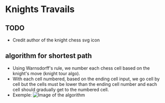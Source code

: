 # Knights Travails

## TODO

- Credit author of the knight chess svg icon

## algorithm for shortest path

- Using Warnsdorff's rule, we number each chess cell based on the knight's move (knight tour algo).
- With each cell numbered, based on the ending cell input, we go cell by cell but the cells must be lower than the ending cell number and each cell should gradually get to the numbered cell.
- Exemple: ![Image of the algorithm](src/assets/algoForKnightTravails.png 'Algorithm for finding the shortest path')